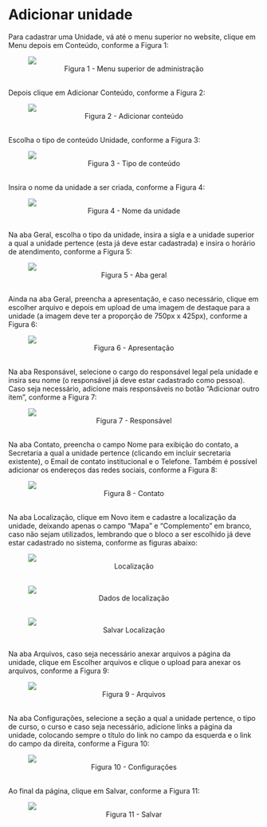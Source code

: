 # Adicionar unidade

Para cadastrar uma Unidade, vá até o menu superior no website, clique em Menu depois em Conteúdo, conforme a Figura 1:

<figure class="image">
  <img src="../imgs/3 - Adicionar Unidade/3 - Adicionar Unidade 1.1.png">
  <center><figcaption>Figura 1 - Menu superior de administração</figcaption>
  </br>
</figure>

Depois clique em Adicionar Conteúdo, conforme a Figura 2:

<figure class="image">
  <img src="../imgs/3 - Adicionar Unidade/3 - Adicionar Unidade 1.2.png">
  <center><figcaption>Figura 2 - Adicionar conteúdo</figcaption>
  </br>
</figure>

Escolha o tipo de conteúdo Unidade, conforme a Figura 3:

<figure class="image">
  <img src="../imgs/3 - Adicionar Unidade/3 - Adicionar Unidade 2.png">
  <center><figcaption>Figura 3 - Tipo de conteúdo</figcaption>
  </br>
</figure>

Insira o nome da unidade a ser criada, conforme a Figura 4:

<figure class="image">
  <img src="../imgs/3 - Adicionar Unidade/3 - Adicionar Unidade 3.png">
  <center><figcaption>Figura 4 - Nome da unidade</figcaption>
  </br>
</figure>

Na aba Geral, escolha o tipo da unidade, insira a sigla e a unidade superior a qual a unidade pertence (esta já deve estar cadastrada) e insira o horário de atendimento, conforme a Figura 5:

<figure class="image">
  <img src="../imgs/3 - Adicionar Unidade/3 - Adicionar Unidade 4.png">
  <center><figcaption>Figura 5 - Aba geral</figcaption>
  </br>
</figure>

Ainda na aba Geral, preencha a apresentação, e caso necessário, clique em escolher arquivo e depois em upload de uma imagem de destaque para a unidade (a imagem deve ter a proporção de 750px x 425px), conforme a Figura 6:

<figure class="image">
  <img src="../imgs/3 - Adicionar Unidade/3 - Adicionar Unidade 5.png">
  <center><figcaption>Figura 6 - Apresentação</figcaption>
  </br>
</figure>

Na aba Responsável, selecione o cargo do responsável legal pela unidade e insira seu nome (o responsável já deve estar cadastrado como pessoa). Caso seja necessário, 
adicione mais responsáveis no botão “Adicionar outro item”, conforme a Figura 7:

<figure class="image">
  <img src="../imgs/3 - Adicionar Unidade/3 - Adicionar Unidade 6.png">
  <center><figcaption>Figura 7 - Responsável</figcaption>
  </br>
</figure>

Na aba Contato, preencha o campo Nome para exibição do contato, a Secretaria a qual a unidade pertence (clicando em incluir secretaria existente), o Email de contato institucional e o Telefone.
Também é possível adicionar os endereços das redes sociais, conforme a Figura 8:

<figure class="image">
  <img src="../imgs/3 - Adicionar Unidade/3 - Adicionar Unidade 7.png">
  <center><figcaption>Figura 8 - Contato</figcaption>
  </br>
</figure>

Na aba Localização, clique em Novo item e cadastre a localização da unidade, deixando apenas o campo “Mapa” e “Complemento” em branco, caso não sejam utilizados, 
lembrando que o bloco a ser escolhido já deve estar cadastrado no sistema, conforme as figuras abaixo:

<figure class="image">
  <img src="../imgs/3 - Adicionar Unidade/3 - Adicionar Unidade 8.1.png">
  <center><figcaption>Localização</figcaption></center>
  </br>
</figure>

<figure class="image">
  <img src="../imgs/3 - Adicionar Unidade/3 - Adicionar Unidade 8.2.png">
  <center><figcaption>Dados de localização</figcaption></center>
  </br>
</figure>

<figure class="image">
  <img src="../imgs/3 - Adicionar Unidade/3 - Adicionar Unidade 8.3.png">
  <center><figcaption>Salvar Localização</figcaption></center>
  </br>
</figure>

Na aba Arquivos, caso seja necessário anexar arquivos a página da unidade, clique em Escolher arquivos e clique o upload para anexar os arquivos, conforme a Figura 9:

<figure class="image">
  <img src="../imgs/3 - Adicionar Unidade/3 - Adicionar Unidade 9.png">
  <center><figcaption>Figura 9 - Arquivos</figcaption>
  </br>
</figure>

Na aba Configurações, selecione a seção a qual a unidade pertence, o tipo de curso, o curso e caso seja necessário, adicione links a página da unidade, colocando sempre o título do link no campo da esquerda e o link do campo da direita, conforme a Figura 10:

<figure class="image">
  <img src="../imgs/3 - Adicionar Unidade/3 - Adicionar Unidade 10.1.png">
  <center><figcaption>Figura 10 - Configurações</figcaption>
  </br>
</figure>

Ao final da página, clique em Salvar, conforme a Figura 11:

<figure class="image">
  <img src="../imgs/3 - Adicionar Unidade/3 - Adicionar Unidade 10.2.png">
  <center><figcaption>Figura 11 - Salvar</figcaption>
  </br>
</figure>